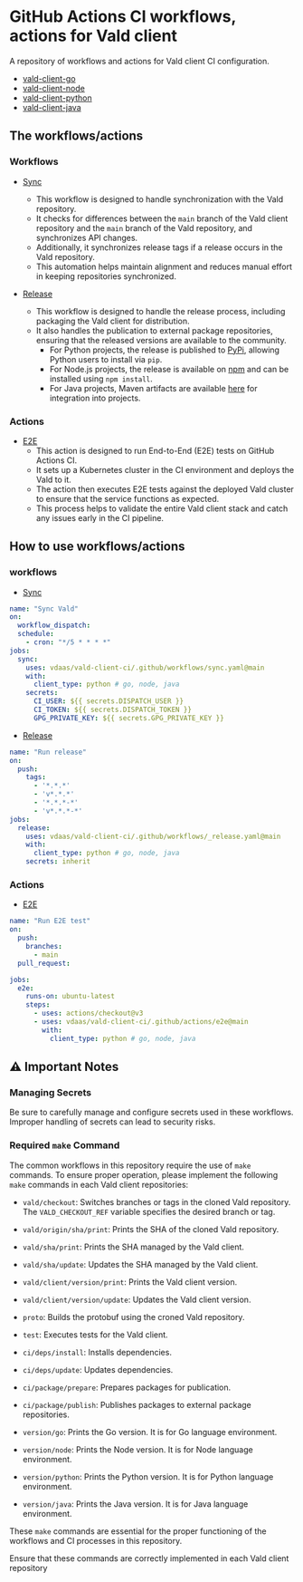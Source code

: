 # GitHub Actions CI workflows, actions for Vald client

A repository of workflows and actions for Vald client CI configuration.

- [vald-client-go](https://github.com/vdaas/vald-client-go)
- [vald-client-node](https://github.com/vdaas/vald-client-node)
- [vald-client-python](https://github.com/vdaas/vald-client-python)
- [vald-client-java](https://github.com/vdaas/vald-client-java)

## The workflows/actions

### Workflows

- [Sync](./.github/workflows/sync.yaml)
  - This workflow is designed to handle synchronization with the Vald repository.
  - It checks for differences between the `main` branch of the Vald client repository and the `main` branch of the Vald repository, and synchronizes API changes.
  - Additionally, it synchronizes release tags if a release occurs in the Vald repository.
  - This automation helps maintain alignment and reduces manual effort in keeping repositories synchronized.

- [Release](./.github/workflows/_release.yaml)
  - This workflow is designed to handle the release process, including  packaging the Vald client for distribution.
  - It also handles the publication to external package repositories, ensuring that the released versions are available to the community.
    - For Python projects, the release is published to [PyPi](https://pypi.org/project/vald-client-python/), allowing Python users to install via `pip`.
    - For Node.js projects, the release is available on [npm](https://www.npmjs.com/package/vald-client-node) and can be installed using `npm install`.
    - For Java projects, Maven artifacts are available [here](https://central.sonatype.com/artifact/org.vdaas.vald/vald-client-java) for integration into projects.

### Actions

- [E2E](./.github/actions/e2e/action.yaml)
  - This action is designed to run End-to-End (E2E) tests on GitHub Actions CI.
  - It sets up a Kubernetes cluster in the CI environment and deploys the Vald to it.
  - The action then executes E2E tests against the deployed Vald cluster to ensure that the service functions as expected.
  - This process helps to validate the entire Vald client stack and catch any issues early in the CI pipeline.

## How to use workflows/actions

### workflows

- [Sync](./.github/workflows/sync.yaml)

```yaml
name: "Sync Vald"
on:
  workflow_dispatch:
  schedule:
    - cron: "*/5 * * * *"
jobs:
  sync:
    uses: vdaas/vald-client-ci/.github/workflows/sync.yaml@main
    with:
      client_type: python # go, node, java
    secrets:
      CI_USER: ${{ secrets.DISPATCH_USER }}
      CI_TOKEN: ${{ secrets.DISPATCH_TOKEN }}
      GPG_PRIVATE_KEY: ${{ secrets.GPG_PRIVATE_KEY }}
```

- [Release](./.github/workflows/_release.yaml)

```yaml
name: "Run release"
on:
  push:
    tags:
      - '*.*.*'
      - 'v*.*.*'
      - '*.*.*-*'
      - 'v*.*.*-*'
jobs:
  release:
    uses: vdaas/vald-client-ci/.github/workflows/_release.yaml@main
    with:
      client_type: python # go, node, java
    secrets: inherit

```

### Actions

- [E2E](./.github/actions/e2e/action.yaml)

```yaml
name: "Run E2E test"
on:
  push:
    branches:
      - main
  pull_request:

jobs:
  e2e:
    runs-on: ubuntu-latest
    steps:
      - uses: actions/checkout@v3
      - uses: vdaas/vald-client-ci/.github/actions/e2e@main
        with:
          client_type: python # go, node, java
````

## :warning: Important Notes

### Managing Secrets

Be sure to carefully manage and configure secrets used in these workflows. Improper handling of secrets can lead to security risks.

### Required `make` Command

The common workflows in this repository require the use of `make` commands. To ensure proper operation, please implement the following `make` commands in each Vald client repositories:

- `vald/checkout`: Switches branches or tags in the cloned Vald repository. The `VALD_CHECKOUT_REF` variable specifies the desired branch or tag.

- `vald/origin/sha/print`: Prints the SHA of the cloned Vald repository.

- `vald/sha/print`: Prints the SHA managed by the Vald client.

- `vald/sha/update`: Updates the SHA managed by the Vald client.

- `vald/client/version/print`: Prints the Vald client version.

- `vald/client/version/update`: Updates the Vald client version.

- `proto`: Builds the protobuf using the croned Vald repository.

- `test`: Executes tests for the Vald client.

- `ci/deps/install`: Installs dependencies.

- `ci/deps/update`: Updates dependencies.

- `ci/package/prepare`: Prepares packages for publication.

- `ci/package/publish`: Publishes packages to external package repositories.

- `version/go`: Prints the Go version. It is for Go language environment.

- `version/node`: Prints the Node version. It is for Node language environment.

- `version/python`: Prints the Python version. It is for Python language environment.

- `version/java`: Prints the Java version. It is for Java language environment.

These `make` commands are essential for the proper functioning of the workflows and CI processes in this repository.

Ensure that these commands are correctly implemented in each Vald client repository
